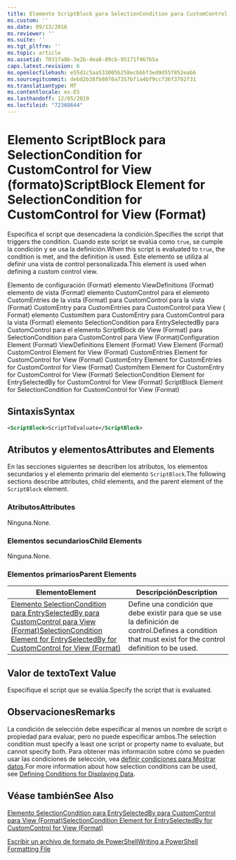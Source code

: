 ```yaml
---
title: Elemento ScriptBlock para SelectionCondition para CustomControl para View (Format) | Microsoft Docs
ms.custom: ''
ms.date: 09/13/2016
ms.reviewer: ''
ms.suite: ''
ms.tgt_pltfrm: ''
ms.topic: article
ms.assetid: 7031fa8b-3e2b-4ea8-89cb-95171f467b5a
caps.latest.revision: 6
ms.openlocfilehash: e55d1c5aa533005b258ecbbbf3ed9d55f852eab6
ms.sourcegitcommit: debd2b38fb8070a7357bf1a4bf9cc736f3702f31
ms.translationtype: MT
ms.contentlocale: es-ES
ms.lasthandoff: 12/05/2019
ms.locfileid: "72368644"
---
```

# <a name="scriptblock-element-for-selectioncondition-for-customcontrol-for-view-format"></a><span data-ttu-id="c3e33-102">Elemento ScriptBlock para SelectionCondition for CustomControl for View (formato)</span><span class="sxs-lookup"><span data-stu-id="c3e33-102">ScriptBlock Element for SelectionCondition for CustomControl for View (Format)</span></span>

<span data-ttu-id="c3e33-103">Especifica el script que desencadena la condición.</span><span class="sxs-lookup"><span data-stu-id="c3e33-103">Specifies the script that triggers the condition.</span></span> <span data-ttu-id="c3e33-104">Cuando este script se evalúa como `true`, se cumple la condición y se usa la definición.</span><span class="sxs-lookup"><span data-stu-id="c3e33-104">When this script is evaluated to `true`, the condition is met, and the definition is used.</span></span> <span data-ttu-id="c3e33-105">Este elemento se utiliza al definir una vista de control personalizada.</span><span class="sxs-lookup"><span data-stu-id="c3e33-105">This element is used when defining a custom control view.</span></span>

<span data-ttu-id="c3e33-106">Elemento de configuración (Format) elemento ViewDefinitions (Format) elemento de vista (Format) elemento CustomControl para el elemento CustomEntries de la vista (Format) para CustomControl para la vista (Format) CustomEntry para CustomEntries para CustomControl para View ( Format) elemento CustomItem para CustomEntry para CustomControl para la vista (Format) elemento SelectionCondition para EntrySelectedBy para CustomControl para el elemento ScriptBlock de View (Format) para SelectionCondition para CustomControl para View (Format)</span><span class="sxs-lookup"><span data-stu-id="c3e33-106">Configuration Element (Format) ViewDefinitions Element (Format) View Element (Format) CustomControl Element for View (Format) CustomEntries Element for CustomControl for View (Format) CustomEntry Element for CustomEntries for CustomControl for View (Format) CustomItem Element for CustomEntry for CustomControl for View (Format) SelectionCondition Element for EntrySelectedBy for CustomControl for View (Format) ScriptBlock Element for SelectionCondition for CustomControl for View (Format)</span></span>

## <a name="syntax"></a><span data-ttu-id="c3e33-107">Sintaxis</span><span class="sxs-lookup"><span data-stu-id="c3e33-107">Syntax</span></span>

```xml
<ScriptBlock>ScriptToEvaluate</ScriptBlock>
```

## <a name="attributes-and-elements"></a><span data-ttu-id="c3e33-108">Atributos y elementos</span><span class="sxs-lookup"><span data-stu-id="c3e33-108">Attributes and Elements</span></span>

<span data-ttu-id="c3e33-109">En las secciones siguientes se describen los atributos, los elementos secundarios y el elemento primario del elemento `ScriptBlock`.</span><span class="sxs-lookup"><span data-stu-id="c3e33-109">The following sections describe attributes, child elements, and the parent element of the `ScriptBlock` element.</span></span>

### <a name="attributes"></a><span data-ttu-id="c3e33-110">Atributos</span><span class="sxs-lookup"><span data-stu-id="c3e33-110">Attributes</span></span>

<span data-ttu-id="c3e33-111">Ninguna.</span><span class="sxs-lookup"><span data-stu-id="c3e33-111">None.</span></span>

### <a name="child-elements"></a><span data-ttu-id="c3e33-112">Elementos secundarios</span><span class="sxs-lookup"><span data-stu-id="c3e33-112">Child Elements</span></span>

<span data-ttu-id="c3e33-113">Ninguna.</span><span class="sxs-lookup"><span data-stu-id="c3e33-113">None.</span></span>

### <a name="parent-elements"></a><span data-ttu-id="c3e33-114">Elementos primarios</span><span class="sxs-lookup"><span data-stu-id="c3e33-114">Parent Elements</span></span>

|<span data-ttu-id="c3e33-115">Elemento</span><span class="sxs-lookup"><span data-stu-id="c3e33-115">Element</span></span>|<span data-ttu-id="c3e33-116">Descripción</span><span class="sxs-lookup"><span data-stu-id="c3e33-116">Description</span></span>|
|-------------|-----------------|
|[<span data-ttu-id="c3e33-117">Elemento SelectionCondition para EntrySelectedBy para CustomControl para View (Format)</span><span class="sxs-lookup"><span data-stu-id="c3e33-117">SelectionCondition Element for EntrySelectedBy for CustomControl for View (Format)</span></span>](./selectioncondition-element-for-entryselectedby-for-customcontrol-format.md)|<span data-ttu-id="c3e33-118">Define una condición que debe existir para que se use la definición de control.</span><span class="sxs-lookup"><span data-stu-id="c3e33-118">Defines a condition that must exist for the control definition to be used.</span></span>|

## <a name="text-value"></a><span data-ttu-id="c3e33-119">Valor de texto</span><span class="sxs-lookup"><span data-stu-id="c3e33-119">Text Value</span></span>

<span data-ttu-id="c3e33-120">Especifique el script que se evalúa.</span><span class="sxs-lookup"><span data-stu-id="c3e33-120">Specify the script that is evaluated.</span></span>

## <a name="remarks"></a><span data-ttu-id="c3e33-121">Observaciones</span><span class="sxs-lookup"><span data-stu-id="c3e33-121">Remarks</span></span>

<span data-ttu-id="c3e33-122">La condición de selección debe especificar al menos un nombre de script o propiedad para evaluar, pero no puede especificar ambos.</span><span class="sxs-lookup"><span data-stu-id="c3e33-122">The selection condition must specify a least one script or property name to evaluate, but cannot specify both.</span></span> <span data-ttu-id="c3e33-123">Para obtener más información sobre cómo se pueden usar las condiciones de selección, vea [definir condiciones para Mostrar datos](./defining-conditions-for-displaying-data.md).</span><span class="sxs-lookup"><span data-stu-id="c3e33-123">For more information about how selection conditions can be used, see [Defining Conditions for Displaying Data](./defining-conditions-for-displaying-data.md).</span></span>

## <a name="see-also"></a><span data-ttu-id="c3e33-124">Véase también</span><span class="sxs-lookup"><span data-stu-id="c3e33-124">See Also</span></span>

[<span data-ttu-id="c3e33-125">Elemento SelectionCondition para EntrySelectedBy para CustomControl para View (Format)</span><span class="sxs-lookup"><span data-stu-id="c3e33-125">SelectionCondition Element for EntrySelectedBy for CustomControl for View (Format)</span></span>](./selectioncondition-element-for-entryselectedby-for-customcontrol-format.md)

[<span data-ttu-id="c3e33-126">Escribir un archivo de formato de PowerShell</span><span class="sxs-lookup"><span data-stu-id="c3e33-126">Writing a PowerShell Formatting File</span></span>](./writing-a-powershell-formatting-file.md)
